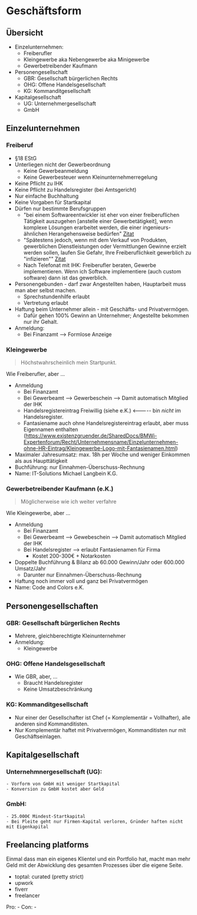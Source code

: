 # Geschäftsform


## Übersicht

- Einzelunternehmen:
    - Freiberufler
    - Kleingewerbe aka Nebengewerbe aka Minigewerbe
    - Gewerbetreibender Kaufmann
- Personengesellschaft
    - GBR: Gesellschaft bürgerlichen Rechts
    - OHG: Offene Handelsgesellschaft
    - KG: Kommanditgesellschaft
- Kapitalgesellschaft
    - UG: Unternehmergesellschaft
    - GmbH



## Einzelunternehmen

### Freiberuf
- §18 EStG
- Unterliegen nicht der Gewerbeordnung
    - Keine Gewerbeanmeldung
    - Keine Gewerbesteuer wenn Kleinunternehmerregelung
- Keine Pflicht zu IHK 
- Keine Pflicht zu Handelsregister (bei Amtsgericht)
- Nur einfache Buchhaltung
- Keine Vorgaben für Startkapital
- Dürfen nur bestimmte Berufsgruppen
    - "bei einem Softwareentwickler ist eher von einer freiberuflichen Tätigkeit auszugehen [anstelle einer Gewerbetätigkeit], wenn komplexe Lösungen erarbeitet werden, die einer ingenieurs-ähnlichen Herangehensweise bedürfen" [Zitat](https://www.vgsd.de/freiberufler-oder-gewerbe-der-kleine-unterschied-und-seine-folgen/)
    - "Spätestens jedoch, wenn mit dem Verkauf von Produkten, gewerblichen Dienstleistungen oder Vermittlungen Gewinne erzielt werden sollen, laufen Sie Gefahr, Ihre Freiberuflichkeit gewerblich zu "infizieren"" [Zitat](https://www.vgsd.de/freiberufler-oder-gewerbe-der-kleine-unterschied-und-seine-folgen/)
    - Nach Telefonat mit IHK: Freiberufler beraten, Gewerbe implementieren. Wenn ich Software implementiere (auch custom software) dann ist das gewerblich. 
- Personengebunden - darf zwar Angestellten haben, Hauptarbeit muss man aber selbst machen.
    - Sprechstundenhilfe erlaubt
    - Vertretung erlaubt
- Haftung beim Unternehmer allein - mit Geschäfts- und Privatvermögen.
    - Dafür gehen 100% Gewinn an Unternehmer; Angestellte bekommen nur ihr Gehalt.
- Anmeldung: 
    - Bei Finanzamt --> Formlose Anzeige




### Kleingewerbe 
> Höchstwahrscheinlich mein Startpunkt.

Wie Freiberufler, aber ...
- Anmeldung 
    - Bei Finanzamt
    - Bei Gewerbeamt --> Gewerbeschein
                     --> Damit automatisch Mitglied der IHK
    - Handelsregistereintrag Freiwillig (siehe e.K.) <----- bin *nicht* im Handelsregister.
    - Fantasiename auch ohne Handelsregistereintrag erlaubt, aber muss Eigennamen enthalten (https://www.existenzgruender.de/SharedDocs/BMWi-Expertenforum/Recht/Unternehmensname/Einzelunternehmen-ohne-HR-Eintrag/Kleingewerbe-Logo-mit-Fantasienamen.html)
- Maximaler Jahresumsatz: 
     max. 18h per Woche und weniger Einkommen als aus Haupttätigkeit
- Buchführung: nur Einnahmen-Überschuss-Rechnung
- Name: IT-Solutions Michael Langbein K.G.



### Gewerbetreibender Kaufmann (e.K.)
> Möglicherweise wie ich weiter verfahre

Wie Kleingewerbe, aber ...
- Anmeldung 
    - Bei Finanzamt
    - Bei Gewerbeamt  --> Gewebeschein
                      --> Damit automatisch Mitglied der IHK
    - Bei Handelsregister --> erlaubt Fantasienamen für Firma
        - Kostet 200-300€ + Notarkosten
- Doppelte Buchführung & Bilanz ab 60.000 Gewinn/Jahr oder 600.000 Umsatz/Jahr
    - Darunter nur Einnahmen-Überschuss-Rechnung
- Haftung noch immer voll und ganz bei Privatvermögen
- Name: Code and Colors e.K.




## Personengesellschaften

### GBR: Gesellschaft bürgerlichen Rechts
 - Mehrere, gleichberechtigte Kleinunternehmer
 - Anmeldung: 
    - Kleingewerbe


### OHG: Offene Handelsgesellschaft
 -  Wie GBR, aber, ...
    - Braucht Handelsregister
    - Keine Umsatzbeschränkung

### KG: Kommanditgesellschaft
 - Nur einer der Gesellschafter ist Chef (= Komplementär = Vollhafter), alle anderen sind Kommanditisten.
 - Nur Komplementär haftet mit Privatvermögen, Kommanditisten nur mit Geschäftseinlagen.


## Kapitalgesellschaft

### Unternehmnergesellschaft (UG):
    - Vorform von GmbH mit weniger Startkapital
    - Konversion zu GmbH kostet aber Geld
    
### GmbH:
    - 25.000€ Mindest-Startkapital
    - Bei Pleite geht nur Firmen-Kapital verloren, Gründer haften nicht mit Eigenkapital







## Freelancing platforms
Einmal dass man ein eigenes Klientel und ein Portfolio hat, macht man mehr Geld mit der Abwicklung des gesamten Prozesses über die eigene Seite.

 - toptal: curated (pretty strict)
 - upwork
 - fiverr
 - freelancer

 Pro:
    - 
Con:
    - 

